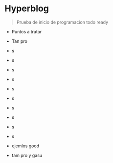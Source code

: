 # Hyperblog
> Prueba de inicio de programacion
> todo ready 

* Puntos a tratar 
* Tan pro

* s
* s
* s
* s
* s
* s
* s
* s
* s
* s

* ejemlos good
* tam pro y gasu
